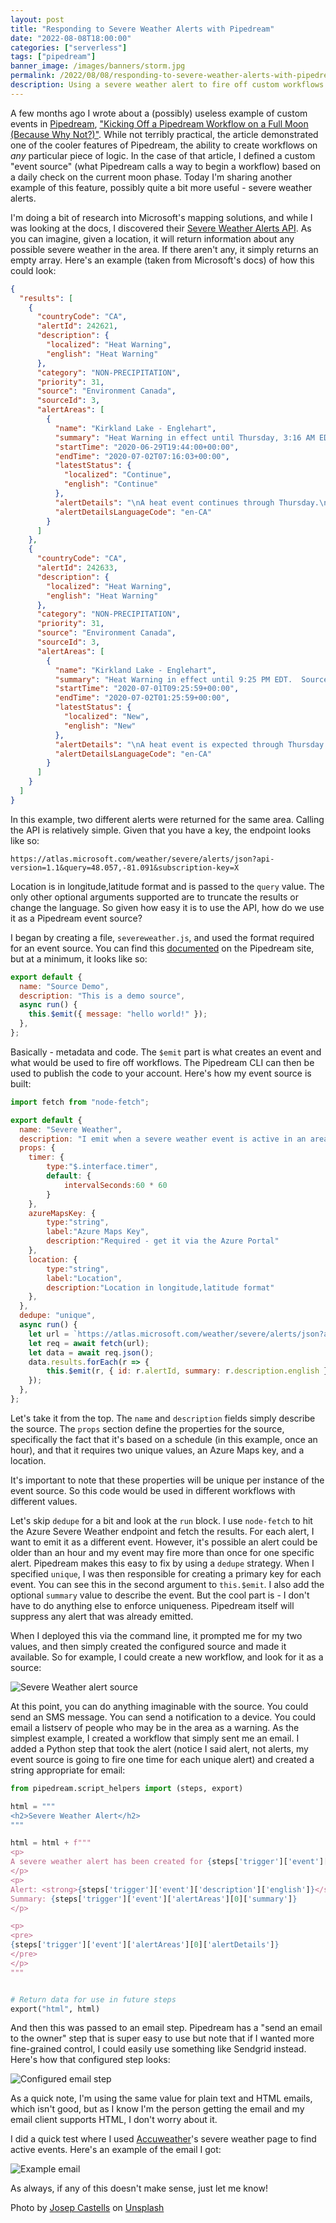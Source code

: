 ```yaml
---
layout: post
title: "Responding to Severe Weather Alerts with Pipedream"
date: "2022-08-08T18:00:00"
categories: ["serverless"]
tags: ["pipedream"]
banner_image: /images/banners/storm.jpg
permalink: /2022/08/08/responding-to-severe-weather-alerts-with-pipedream
description: Using a severe weather alert to fire off custom workflows with Pipedream
---
```


A few months ago I wrote about a (possibly) useless example of custom events in [Pipedream](https://pipedream.com), ["Kicking Off a Pipedream Workflow on a Full Moon (Because Why Not?)"](https://www.raymondcamden.com/2022/05/16/kicking-off-a-pipedream-workflow-on-a-full-moon-because-why-not). While not terribly practical, the article demonstrated one of the cooler features of Pipedream, the ability to create workflows on *any* particular piece of logic. In the case of that article, I defined a custom "event source" (what Pipedream calls a way to begin a workflow) based on a daily check on the current moon phase. Today I'm sharing another example of this feature, possibly quite a bit more useful - severe weather alerts.

I'm doing a bit of research into Microsoft's mapping solutions, and while I was looking at the docs, I discovered their [Severe Weather Alerts API](https://docs.microsoft.com/en-us/rest/api/maps/weather/get-severe-weather-alerts?tabs=HTTP). As you can imagine, given a location, it will return information about any possible severe weather in the area. If there aren't any, it simply returns an empty array. Here's an example (taken from Microsoft's docs) of how this could look:


```json
{
  "results": [
    {
      "countryCode": "CA",
      "alertId": 242621,
      "description": {
        "localized": "Heat Warning",
        "english": "Heat Warning"
      },
      "category": "NON-PRECIPITATION",
      "priority": 31,
      "source": "Environment Canada",
      "sourceId": 3,
      "alertAreas": [
        {
          "name": "Kirkland Lake - Englehart",
          "summary": "Heat Warning in effect until Thursday, 3:16 AM EDT.  Source: Environment Canada",
          "startTime": "2020-06-29T19:44:00+00:00",
          "endTime": "2020-07-02T07:16:03+00:00",
          "latestStatus": {
            "localized": "Continue",
            "english": "Continue"
          },
          "alertDetails": "\nA heat event continues through Thursday.\n\nDaytime high temperatures in the low thirties with overnight lows near 18 degrees Celsius are expected to continue until Thursday. Humidex values are expected to reach between 36 and 40 today. Cooler air will move into the region Thursday night. \n\nPlease refer to your public forecast for further details on expected temperatures.\n\nHot and humid air can also bring deteriorating air quality and can result in the air quality health index to approach the high risk category.\n\n###\n\nExtreme heat affects everyone.\n\nThe risks are greater for young children, pregnant women, older adults, people with chronic illnesses and people working or exercising outdoors.\n\nWatch for the effects of heat illness: swelling, rash, cramps, fainting, heat exhaustion, heat stroke and the worsening of some health conditions.\n\nPlease continue to monitor alerts and forecasts issued by Environment Canada. To report severe weather, send an email to ONstorm@canada.ca or tweet reports using #ONStorm.\n",
          "alertDetailsLanguageCode": "en-CA"
        }
      ]
    },
    {
      "countryCode": "CA",
      "alertId": 242633,
      "description": {
        "localized": "Heat Warning",
        "english": "Heat Warning"
      },
      "category": "NON-PRECIPITATION",
      "priority": 31,
      "source": "Environment Canada",
      "sourceId": 3,
      "alertAreas": [
        {
          "name": "Kirkland Lake - Englehart",
          "summary": "Heat Warning in effect until 9:25 PM EDT.  Source: Environment Canada",
          "startTime": "2020-07-01T09:25:59+00:00",
          "endTime": "2020-07-02T01:25:59+00:00",
          "latestStatus": {
            "localized": "New",
            "english": "New"
          },
          "alertDetails": "\nA heat event is expected through Thursday.  \n\nDaytime high temperatures in the low thirties on Wednesday and Thursday with overnight lows near 18 degrees Celsius are expected. This heat event may be extended into the weekend with daytime high temperatures near 30 degrees Celsius. \n\nPlease refer to your public forecast for further details on expected temperatures.  \n\nHot and humid air can also bring deteriorating air quality and can result in the Air Quality Health Index to approach the high risk category.\n\n###\n\nExtreme heat affects everyone.\n\nThe risks are greater for young children, pregnant women, older adults, people with chronic illnesses and people working or exercising outdoors.\n\nPlease continue to monitor alerts and forecasts issued by Environment Canada. To report severe weather, send an email to ONstorm@canada.ca or tweet reports using #ONStorm.\n",
          "alertDetailsLanguageCode": "en-CA"
        }
      ]
    }
  ]
}
```

In this example, two different alerts were returned for the same area. Calling the API is relatively simple. Given that you have a key, the endpoint looks like so:

```
https://atlas.microsoft.com/weather/severe/alerts/json?api-version=1.1&query=48.057,-81.091&subscription-key=X
```

Location is in longitude,latitude format and is passed to the `query` value. The only other optional arguments supported are to truncate the results or change the language. So given how easy it is to use the API, how do we use it as a Pipedream event source? 

I began by creating a file, `severeweather.js`, and used the format required for an event source. You can find this [documented](https://pipedream.com/docs/components/quickstart/nodejs/sources/#quickstart-examples) on the Pipedream site, but at a minimum, it looks like so:

```js
export default {
  name: "Source Demo",
  description: "This is a demo source",
  async run() {
    this.$emit({ message: "hello world!" });
  },
};
```

Basically - metadata and code. The `$emit` part is what creates an event and what would be used to fire off workflows. The Pipedream CLI can then be used to publish the code to your account. Here's how my event source is built:

```js
import fetch from "node-fetch";

export default {
  name: "Severe Weather",
  description: "I emit when a severe weather event is active in an area.",
  props: {
    timer: {
        type:"$.interface.timer",
        default: {
            intervalSeconds:60 * 60
        }
    },
    azureMapsKey: {
        type:"string",
        label:"Azure Maps Key",
        description:"Required - get it via the Azure Portal"
    },
    location: {
        type:"string",
        label:"Location",
        description:"Location in longitude,latitude format"
    },
  },
  dedupe: "unique", 
  async run() {
    let url = `https://atlas.microsoft.com/weather/severe/alerts/json?api-version=1.0&query=${this.location}&subscription-key=${this.azureMapsKey}`;
    let req = await fetch(url);
    let data = await req.json();
    data.results.forEach(r => {
        this.$emit(r, { id: r.alertId, summary: r.description.english });
    });
  },
};
```

Let's take it from the top. The `name` and `description` fields simply describe the source. The `props` section define the properties for the source, specifically the fact that it's based on a schedule (in this example, once an hour), and that it requires two unique values, an Azure Maps key, and a location. 

It's important to note that these properties will be unique per instance of the event source. So this code would be used in different workflows with different values. 

Let's skip `dedupe` for a bit and look at the `run` block. I use `node-fetch` to hit the Azure Severe Weather endpoint and fetch the results. For each alert, I want to emit it as a different event. However, it's possible an alert could be older than an hour and my event may fire more than once for one specific alert. Pipedream makes this easy to fix by using a `dedupe` strategy. When I specified `unique`, I was then responsible for creating a primary key for each event. You can see this in the second argument to `this.$emit`. I also add the optional `summary` value to describe the event. But the cool part is - I don't have to do anything else to enforce uniqueness. Pipedream itself will suppress any alert that was already emitted. 

When I deployed this via the command line, it prompted me for my two values, and then simply created the configured source and made it available. So for example, I could create a new workflow, and look for it as a source:

<p>
<img data-src="https://static.raymondcamden.com/images/2022/08/sw1.jpg" alt="Severe Weather alert source" class="lazyload imgborder imgcenter">
</p>

At this point, you can do anything imaginable with the source. You could send an SMS message. You can send a notification to a device. You could email a listserv of people who may be in the area as a warning. As the simplest example, I created a workflow that simply sent me an email. I added a Python step that took the alert (notice I said alert, not alerts, my event source is going to fire one time for each unique alert) and created a string appropriate for email:

```python
from pipedream.script_helpers import (steps, export)

html = """
<h2>Severe Weather Alert</h2>
"""

html = html + f"""
<p>
A severe weather alert has been created for {steps['trigger']['event']['alertAreas'][0]['name']}.
</p>
<p>
Alert: <strong>{steps['trigger']['event']['description']['english']}</strong><br/>
Summary: {steps['trigger']['event']['alertAreas'][0]['summary']}
</p>

<p>
<pre>
{steps['trigger']['event']['alertAreas'][0]['alertDetails']}
</pre>
</p>
"""


# Return data for use in future steps
export("html", html)
```

And then this was passed to an email step. Pipedream has a "send an email to the owner" step that is super easy to use but note that if I wanted more fine-grained control, I could easily use something like Sendgrid instead. Here's how that configured step looks:

<p>
<img data-src="https://static.raymondcamden.com/images/2022/08/sw2.jpg" alt="Configured email step" class="lazyload imgborder imgcenter">
</p>

As a quick note, I'm using the same value for plain text and HTML emails, which isn't good, but as I know I'm the person getting the email and my email client supports HTML, I don't worry about it. 

I did a quick test where I used [Accuweather](https://www.accuweather.com/en/us/severe-weather)'s severe weather page to find active events. Here's an example of the email I got:

<p>
<img data-src="https://static.raymondcamden.com/images/2022/08/sw3.jpg" alt="Example email" class="lazyload imgborder imgcenter">
</p>

As always, if any of this doesn't make sense, just let me know!

Photo by <a href="https://unsplash.com/@paniscusbcn?utm_source=unsplash&utm_medium=referral&utm_content=creditCopyText">Josep Castells</a> on <a href="https://unsplash.com/s/photos/storm?utm_source=unsplash&utm_medium=referral&utm_content=creditCopyText">Unsplash</a>
  